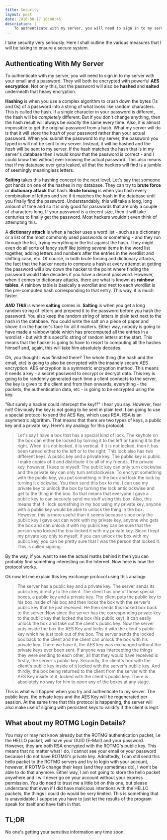 ```yaml
---
title: Security
layout: post
date: 2016-08-17 16:40:45
description: |
    To authenticate with my server, you will need to sign in to my server with your email and a password. They will both be encrypted with powerful **AES encryption**. Not only this, but the password will also be **hashed** and **salted** underneath that heavy encryption. Also, every single packet that goes between you and the server will be AES encrypted.
---
```


I take security very seriously. Here I shall outline the various measures that I will be taking to ensure a secure system.

## Authenticating With My Server
To authenticate with my server, you will need to sign in to my server with your email and a password. They will both be encrypted with powerful **AES encryption**. Not only this, but the password will also be **hashed** and **salted** underneath that heavy encryption.

**Hashing** is when you use a complex algorithm to crush down the bytes (1s and 0s) of a password into a string of what looks like random characters. This is called the hash. If a single character in your password is different, the hash will be *completely* different. But if you don't change anything, then the hash result will always be *exactly* the same every time. Also, it is almost impossible to get the original password from a hash. What my server will do is that it will store the *hash* of your password rather than your actual password. When you submit the password to my server, the password you typed in will not be sent to my server. Instead, it will be hashed and the *hash* will be sent to my server. If the hash matches the hash that is in my server's database then I would know that the password is correct - and I could know this without ever knowing the actual password. This also means that if my database ever gets leaked, all that the hackers will find is a jumble of seemingly meaningless letters.

**Salting** takes this hashing concept to the next level. Let's say that someone got hands on one of the hashes in my database. They can try to **brute force** or **dictionary attack** that hash. **Brute forcing** is when you hash every combination of letters and see if it matches the hash in the database until you finally find the password. Understandably, this will take a long, long amount of time and so it is only good for passwords that are only a couple of characters long. If your password is a decent size, then it will take centuries to finally get the password. Most hackers wouldn't even think of attempting this.

A **dictionary attack** is when a hacker uses a word list - such as a dictionary or a list of the most commonly used passwords or something - and they run through the list, trying everything in the list against the hash. They might even do all sorts of fancy stuff like joining several items in the word list together, adding letters and numbers after the entries in the wordlist and shifting case, etc. Of course, in both brute forcing and dictionary attacks, the fact that the hacker needs to compute a hash at every attempt at getting the password will slow down the hacker to the point where finding the password would take decades if you have a decent password. However, when it comes to dictionary attacks, there are what is known as **rainbow tables**. A rainbow table is basically a wordlist and next to each wordlist is the pre-computed hash corresponding to that entry. This way, it is much faster.

***AND THIS*** is where **salting** comes in. **Salting** is when you get a long random string of letters and prepend it to the password before you hash the password. You also keep the random string of letters in plain text next to the hash in the database. You could write the salt on a piece of paper and shove it in the hacker's face for all it matters. Either way, nobody is going to have made a rainbow table which has precomputed all the entries in a wordlist - but with this specific string of random letters at the start. This means that the hacker is going to have to resort to computing all the hashes himself and, again, this will take him absolutely decades.

Oh, you thought I was finished there? The whole thing (the hash and the email, etc) is going to also be encrypted with the insanely secure AES encryption. AES encryption is a symmetric encryption method. This means it needs a key - a secret password to encrypt or decrypt data. This key is going to be randomly generated each time a client connects to the server, the key is given to the client and from then onwards, everything - the packets, the authentication data, etc - is going to be encrypted using the key.

"But surely a hacker could intercept the key!?" I hear you say. However, fear not! Obviously the key is not going to be sent in plain text. I am going to use a special protocol to send the AES Key, which uses RSA. RSA is an asymmetric algorithm. That means that there are two types of keys, a public key and a private key. Here's my analogy for this protocol:

> Let's say I have a box that has a special kind of lock. The keyhole on the box can either be locked by turning it to the left or turning it to the right. When it is not locked, it is vertical. If it is not locked, then it has been turned either to the left or to the right. This lock also has two different keys. A public key and a private key. The public key is public. I make copies of it and distribute it to all of my friends. The private key, however, I keep to myself. The public key can only turn clockwise and the private key can only turn anticlockwise. To encrypt something with the public key, you put something in the box and lock the lock by turning it clockwise. You then send this box to me. I can use my private key to unlock the box by turning the lock anticlockwise and get to the thing in the box. So that means that everyone I gave a public key to can securely send me stuff using this box. Also, this means that if I lock something in my box using my private key, anyone with a public key would be able to unlock the thing in the box. However, this is more useful than it seems because since only the public key I gave out can work with my private key, anyone who gets the box and can unlock it with my public key can be sure that the person who locked the box locked it with my private key. Since I kept my private key only to myself, if you can unlock the box with my public key, you can be pretty sure that I was the person that locked it. This is called signing.

By the way, if you want to see the actual maths behind it then you can probably find something interesting on the Internet. Now here is how the protocol works.

Ok now let me explain this key exchange protocol using this analogy:

> The server has a public key and a private key. The server sends its public key directly to the client. The client has one of those special boxes, a public key and a private key. The client puts the public key to his box inside of his box and then locks the box with the server's public key that he just received. He then sends this locked box back to the server. Now since the server has the corresponding private key to the public key that locked the box (his public key), it can easily unlock the box and take out the client's public key. Now the server puts inside the box the AES Key and locks it with the client's public key which he just took out of the box. The server sends the locked box back to the client and the client can unlock the box with his private key. There we have it, the AES key was exchanged without the private keys ever been sent. If anyone was intercepting the things they were sending to each other, all that they would have received is firstly, the server's public key. Secondly, the client's box with the client's public key inside of it locked with the server's public key. And thirdly, the box being returned to the client from the server with the AES Key inside of it, locked with the client's public key. There is absolutely no way for him to open any of the boxes at any stage.

This is what will happen when you try and authenticate to my server. The public keys, the private keys and the AES Key will be regenerated per session. At the same time that this protocol is happening, the server will also make use of signing with persistent keys to validify if the client is legit.

## What about my ROTMG Login Details?
You may or may not know already but the ROTMG authentication packet, i.e the HELLO packet, will have your GUID (E-Mail) and your password. However, they are both RSA encrypted with the ROTMG's public key. This means that no matter what I do, I cannot see your email or your password because I do not have ROTMG's private key. Admittedly, I can still send this hello packet to the ROTMG servers and try to login with your account, however, if ROTMG change their keys (and they sometimes do), I won't be able to do that anymore. Either way, I am not going to store the hello packet anywhere and I will never go on your account without your express permission. You do need to trust me a little bit on this one, but please understand that even if I did have malicious intentions with the HELLO packets, the things I could do would be very limited. This is something that is unavoidable. I suppose you have to just let the results of the program speak for itself and have faith in that.

## TL;DR
No one's getting your sensitive information any time soon.